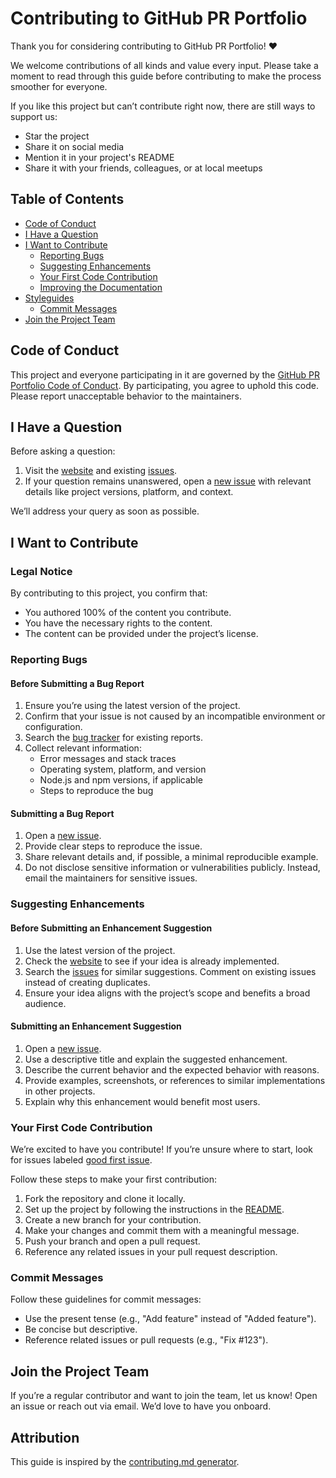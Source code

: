 # Contributing to GitHub PR Portfolio

Thank you for considering contributing to GitHub PR Portfolio! ❤️

We welcome contributions of all kinds and value every input. Please take a moment to read through this guide before contributing to make the process smoother for everyone.

If you like this project but can’t contribute right now, there are still ways to support us:

-   Star the project
-   Share it on social media
-   Mention it in your project's README
-   Share it with your friends, colleagues, or at local meetups

## Table of Contents

-   [Code of Conduct](#code-of-conduct)
-   [I Have a Question](#i-have-a-question)
-   [I Want to Contribute](#i-want-to-contribute)
    -   [Reporting Bugs](#reporting-bugs)
    -   [Suggesting Enhancements](#suggesting-enhancements)
    -   [Your First Code Contribution](#your-first-code-contribution)
    -   [Improving the Documentation](#improving-the-documentation)
-   [Styleguides](#styleguides)
    -   [Commit Messages](#commit-messages)
-   [Join the Project Team](#join-the-project-team)

## Code of Conduct

This project and everyone participating in it are governed by the [GitHub PR Portfolio Code of Conduct](https://github.com/ditinagrawal/opensource-contributions/blob/main/CODE_OF_CONDUCT.md). By participating, you agree to uphold this code. Please report unacceptable behavior to the maintainers.

## I Have a Question

Before asking a question:

1. Visit the [website](https://opensource-contributions.vercel.app/) and existing [issues](https://github.com/ditinagrawal/opensource-contributions/issues).
2. If your question remains unanswered, open a [new issue](https://github.com/ditinagrawal/opensource-contributions/issues/new) with relevant details like project versions, platform, and context.

We’ll address your query as soon as possible.

## I Want to Contribute

### Legal Notice

By contributing to this project, you confirm that:

-   You authored 100% of the content you contribute.
-   You have the necessary rights to the content.
-   The content can be provided under the project’s license.

### Reporting Bugs

#### Before Submitting a Bug Report

1. Ensure you’re using the latest version of the project.
2. Confirm that your issue is not caused by an incompatible environment or configuration.
3. Search the [bug tracker](https://github.com/ditinagrawal/opensource-contributions/issues?q=label%3Abug) for existing reports.
4. Collect relevant information:
    - Error messages and stack traces
    - Operating system, platform, and version
    - Node.js and npm versions, if applicable
    - Steps to reproduce the bug

#### Submitting a Bug Report

1. Open a [new issue](https://github.com/ditinagrawal/opensource-contributions/issues/new).
2. Provide clear steps to reproduce the issue.
3. Share relevant details and, if possible, a minimal reproducible example.
4. Do not disclose sensitive information or vulnerabilities publicly. Instead, email the maintainers for sensitive issues.

### Suggesting Enhancements

#### Before Submitting an Enhancement Suggestion

1. Use the latest version of the project.
2. Check the [website](https://opensource-contributions.vercel.app/) to see if your idea is already implemented.
3. Search the [issues](https://github.com/ditinagrawal/opensource-contributions/issues) for similar suggestions. Comment on existing issues instead of creating duplicates.
4. Ensure your idea aligns with the project’s scope and benefits a broad audience.

#### Submitting an Enhancement Suggestion

1. Open a [new issue](https://github.com/ditinagrawal/opensource-contributions/issues/new).
2. Use a descriptive title and explain the suggested enhancement.
3. Describe the current behavior and the expected behavior with reasons.
4. Provide examples, screenshots, or references to similar implementations in other projects.
5. Explain why this enhancement would benefit most users.

### Your First Code Contribution

We’re excited to have you contribute! If you’re unsure where to start, look for issues labeled [good first issue](https://github.com/ditinagrawal/opensource-contributions/issues?q=label%3A%22good+first+issue%22).

Follow these steps to make your first contribution:

1. Fork the repository and clone it locally.
2. Set up the project by following the instructions in the [README](https://github.com/ditinagrawal/opensource-contributions).
3. Create a new branch for your contribution.
4. Make your changes and commit them with a meaningful message.
5. Push your branch and open a pull request.
6. Reference any related issues in your pull request description.

### Commit Messages

Follow these guidelines for commit messages:

-   Use the present tense (e.g., "Add feature" instead of "Added feature").
-   Be concise but descriptive.
-   Reference related issues or pull requests (e.g., "Fix #123").

## Join the Project Team

If you’re a regular contributor and want to join the team, let us know! Open an issue or reach out via email. We’d love to have you onboard.

## Attribution

This guide is inspired by the [contributing.md generator](https://contributing.md/generator).
